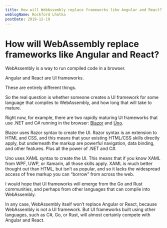 ```yaml
---
title: How will WebAssembly replace frameworks like Angular and React?
weblogName: Rockford Lhotka
postDate: 2019-12-19
---
```

# How will WebAssembly replace frameworks like Angular and React?

WebAssembly is a way to run compiled code in a browser.

Angular and React are UI frameworks.

These are entirely different things.

So the real question is whether someone creates a UI framework for some language that compiles to WebAssembly, and how long that will take to mature.

Right now, for example, there are two rapidly maturing UI frameworks that use .NET and C# running in the browser: [Blazor](https://blazor.net) and [Uno](https://platform.uno).

Blazor uses Razor syntax to create the UI. Razor syntax is an extension to HTML and CSS, and this means that your existing HTML/CSS skills directly apply, but underneath the markup are powerful navigation, data binding, and other features. Plus all the power of .NET and C#.

Uno uses XAML syntax to create the UI. This means that if you know XAML from WPF, UWP, or Xamarin, all those skills apply. XAML is much better thought out than HTML, but isn’t as popular, and so it lacks the widespread access of free markup you can “borrow” from across the web.

I would hope that UI frameworks will emerge from the Go and Rust communities, and perhaps from other languages that can compile into WebAssembly.

In any case, WebAssembly itself won’t replace Angular or React, because WebAssembly is not a UI framework. But UI frameworks built using other languages, such as C#, Go, or Rust, will almost certainly compete with Angular and React.